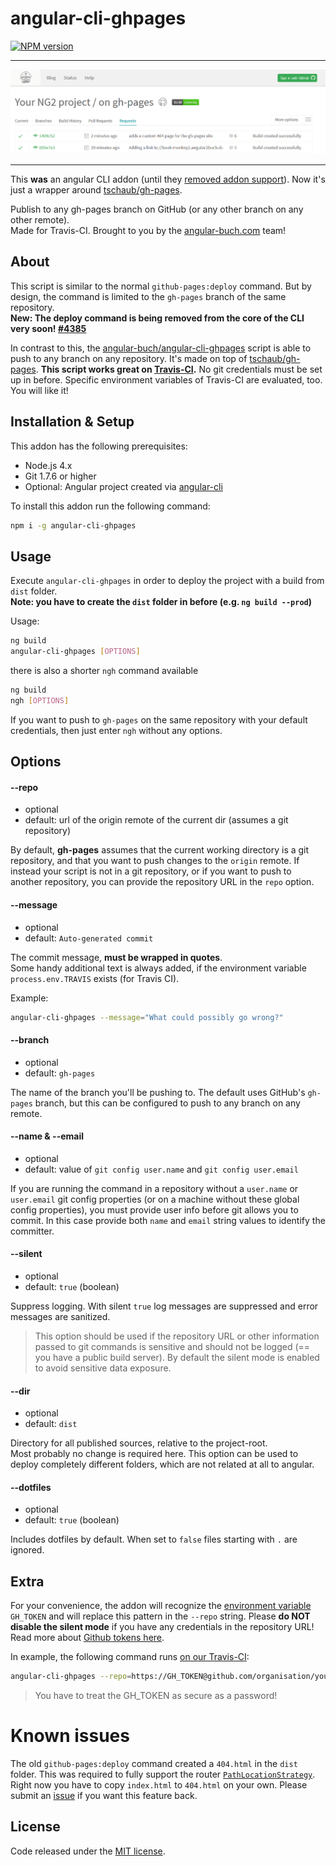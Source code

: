# angular-cli-ghpages
[![NPM version][npm-image]][npm-url]

<hr>

![Screenshot](screenshot-travis.png)

<hr>

This __was__ an angular CLI addon (until they [removed addon support](https://github.com/angular/angular-cli/pull/3695)).
Now it's just a wrapper around [tschaub/gh-pages](https://github.com/tschaub/gh-pages).

Publish to any gh-pages branch on GitHub (or any other branch on any other remote).  
Made for Travis-CI. Brought to you by the [angular-buch.com](https://angular-buch.com/) team! 

## About

This script is similar to the normal `github-pages:deploy` command.
But by design, the command is limited to the `gh-pages` branch of the same repository.  
__New: The deploy command is being removed from the core of the CLI very soon! [#4385](https://github.com/angular/angular-cli/pull/4385)__


In contrast to this, the [angular-buch/angular-cli-ghpages](https://github.com/angular-buch/angular-cli-ghpages) script is able to push to any branch on any repository. It's made on top of [tschaub/gh-pages](https://github.com/tschaub/gh-pages).
__This script works great on [Travis-CI](https://travis-ci.org/).__ No git credentials must be set up in before. Specific environment variables of Travis-CI are evaluated, too. You will like it!


## Installation & Setup

This addon has the following prerequisites:

- Node.js 4.x
- Git 1.7.6 or higher
- Optional: Angular project created via [angular-cli](https://github.com/angular/angular-cli)

To install this addon run the following command:

```sh
npm i -g angular-cli-ghpages
```

## Usage

Execute `angular-cli-ghpages` in order to deploy the project with a build from `dist` folder.  
__Note: you have to create the  `dist` folder in before (e.g. `ng build --prod`)__

Usage:

```sh
ng build
angular-cli-ghpages [OPTIONS]
```

there is also a shorter `ngh` command available

```sh
ng build
ngh [OPTIONS]
```

If you want to push to `gh-pages` on the same repository with your default credentials, then just enter `ngh` without any options.

## Options

#### <a id="repo">--repo</a>
 * optional
 * default: url of the origin remote of the current dir (assumes a git repository)

By default, __gh-pages__ assumes that the current working directory is a git repository, and that you want to push changes to the `origin` remote. If instead your script is not in a git repository, or if you want to push to another repository, you can provide the repository URL in the `repo` option.

#### <a id="message">--message</a>
 * optional
 * default: `Auto-generated commit`

The commit message, __must be wrapped in quotes__.  
Some handy additional text is always added, if the environment variable `process.env.TRAVIS` exists (for Travis CI).

Example:
```sh
angular-cli-ghpages --message="What could possibly go wrong?"
```


#### <a id="branch">--branch</a>
 * optional
 * default: `gh-pages`
 
The name of the branch you'll be pushing to.  The default uses GitHub's `gh-pages` branch, but this can be configured to push to any branch on any remote.


#### <a id="name">--name & --email</a>
 * optional
 * default: value of `git config user.name` and `git config user.email`

If you are running the command in a repository without a `user.name` or `user.email` git config properties (or on a machine without these global config properties), you must provide user info before git allows you to commit. In this case provide both `name` and `email` string values to identify the committer.


#### <a id="silent">--silent</a>
 * optional
 * default: `true` (boolean)

Suppress logging. With silent `true` log messages are suppressed and error messages are sanitized.

> This option should be used if the repository URL or other information passed to git commands is sensitive and should not be logged (== you have a public build server). By default the silent mode is enabled to avoid sensitive data exposure.


#### <a id="dir">--dir</a>
 * optional
 * default: `dist`

Directory for all published sources, relative to the project-root.  
Most probably no change is required here.
This option can be used to deploy completely different folders, which are not related at all to angular.



#### <a id="dotfiles">--dotfiles</a>
 * optional
 * default: `true` (boolean)

Includes dotfiles by default. When set to `false` files starting with `.` are ignored.



## Extra

For your convenience, the addon will recognize the [environment variable](https://docs.travis-ci.com/user/environment-variables/#Defining-Variables-in-Repository-Settings) `GH_TOKEN` and will replace this pattern in the `--repo` string. Please __do NOT disable the silent mode__ if you have any credentials in the repository URL! Read more about [Github tokens here](https://help.github.com/articles/creating-an-access-token-for-command-line-use/).

In example, the following command runs [on our Travis-CI](https://travis-ci.org/angular-buch/book-monkey2):

```sh
angular-cli-ghpages --repo=https://GH_TOKEN@github.com/organisation/your-repo.git --name="Displayed Username" --email=mail@example.orf
```
> You have to treat the GH_TOKEN as secure as a password!


# Known issues

The old `github-pages:deploy` command created a `404.html` in the `dist` folder.
This was required to fully support the router [`PathLocationStrategy`](https://angular.io/docs/ts/latest/api/common/index/PathLocationStrategy-class.html). Right now you have to copy `index.html` to `404.html` on your own. Please submit an [issue](https://github.com/angular-buch/angular-cli-ghpages/issues) if you want this feature back.


## License
Code released under the [MIT license](https://opensource.org/licenses/MIT).

[npm-url]: https://www.npmjs.com/package/angular-cli-ghpages
[npm-image]: https://badge.fury.io/js/angular-cli-ghpages.svg

